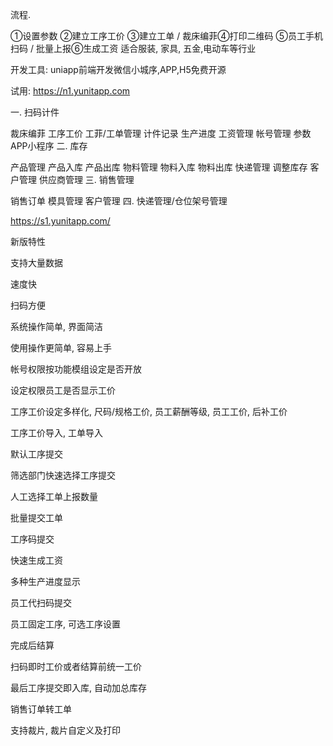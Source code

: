 流程.

①设置参数 ②建立工序工价 ③建立工单 / 裁床编菲④打印二维码 ⑤员工手机扫码 / 批量上报⑥生成工资
适合服装, 家具, 五金,电动车等行业

开发工具: uniapp前端开发微信小城序,APP,H5免费开源

试用: https://n1.yunitapp.com



一. 扫码计件

裁床编菲
工序工价
工菲/工单管理
计件记录
生产进度
工资管理
帐号管理
参数
APP小程序
二. 库存

产品管理
产品入库
产品出库
物料管理
物料入库
物料出库
快递管理
调整库存
客户管理
供应商管理
三. 销售管理

销售订单
模具管理
客户管理
四. 快递管理/仓位架号管理

https://s1.yunitapp.com/





新版特性

支持大量数据

速度快

扫码方便

系统操作简单, 界面简洁

使用操作更简单, 容易上手

帐号权限按功能模组设定是否开放

设定权限员工是否显示工价

工序工价设定多样化, 尺码/规格工价, 员工薪酬等级, 员工工价, 后补工价

工序工价导入, 工单导入

默认工序提交

筛选部门快速选择工序提交

人工选择工单上报数量

批量提交工单

工序码提交

快速生成工资

多种生产进度显示

员工代扫码提交

员工固定工序, 可选工序设置

完成后结算

扫码即时工价或者结算前统一工价

最后工序提交即入库, 自动加总库存

销售订单转工单

支持裁片, 裁片自定义及打印
